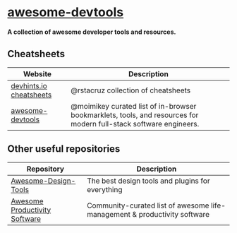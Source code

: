 # [awesome-devtools](https://github.com/arainho/awesome-devtools)

**A collection of awesome developer tools and resources.**

## Cheatsheets

Website | Description
---- | ----
[devhints.io cheatsheets](https://devhints.io)                   | @rstacruz collection of cheatsheets
[awesome-devtools](https://github.com/moimikey/awesome-devtools) | @moimikey curated list of in-browser bookmarklets, tools, and resources for modern full-stack software engineers.

## Other useful repositories

Repository | Description
---- | ----
[Awesome-Design-Tools](https://github.com/LisaDziuba/Awesome-Design-Tools) | The best design tools and plugins for everything 
[Awesome Productivity Software]() | Community-curated list of awesome life-management & productivity software



